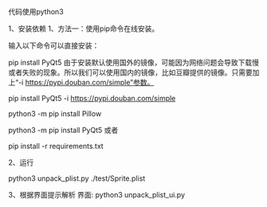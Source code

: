 代码使用python3

1、安装依赖
1、方法一：使用pip命令在线安装。

输入以下命令可以直接安装：

pip install PyQt5
由于安装默认使用国外的镜像，可能因为网络问题会导致下载慢或者失败的现象。所以我们可以使用国内的镜像，比如豆瓣提供的镜像。只需要加上“-i https://pypi.douban.com/simple”参数。

pip install PyQt5 -i https://pypi.douban.com/simple


python3 -m pip install Pillow


python3 -m pip install PyQt5
或者

pip install -r requirements.txt

2、运行

python3 unpack_plist.py ./test/Sprite.plist 

3、根据界面提示解析
界面:
python3 unpack_plist_ui.py
